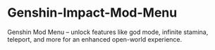# Genshin-Impact-Mod-Menu
Genshin Mod Menu – unlock features like god mode, infinite stamina, teleport, and more for an enhanced open-world experience.
